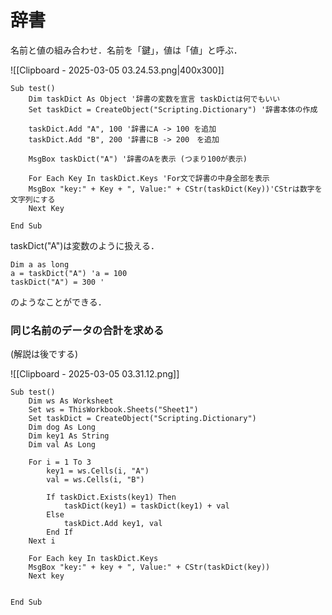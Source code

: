 # 辞書
名前と値の組み合わせ．名前を「鍵」，値は「値」と呼ぶ．

![[Clipboard - 2025-03-05 03.24.53.png|400x300]]


```
Sub test()
	Dim taskDict As Object '辞書の変数を宣言 taskDictは何でもいい
    Set taskDict = CreateObject("Scripting.Dictionary") '辞書本体の作成
    
    taskDict.Add "A", 100 '辞書にA -> 100 を追加
    taskDict.Add "B", 200 '辞書にB -> 200　を追加
    
    MsgBox taskDict("A") '辞書のAを表示 (つまり100が表示)
    
    For Each Key In taskDict.Keys 'For文で辞書の中身全部を表示
    MsgBox "key:" + Key + ", Value:" + CStr(taskDict(Key))'CStrは数字を文字列にする
    Next Key
    
End Sub

```

taskDict("A")は変数のように扱える．
```
Dim a as long
a = taskDict("A") 'a = 100 
taskDict("A") = 300 ' 
```
のようなことができる．


### 同じ名前のデータの合計を求める
(解説は後でする)

![[Clipboard - 2025-03-05 03.31.12.png]]

```
Sub test()
    Dim ws As Worksheet
    Set ws = ThisWorkbook.Sheets("Sheet1")
    Set taskDict = CreateObject("Scripting.Dictionary")
    Dim dog As Long
    Dim key1 As String
    Dim val As Long
    
    For i = 1 To 3
        key1 = ws.Cells(i, "A")
        val = ws.Cells(i, "B")
        
        If taskDict.Exists(key1) Then
            taskDict(key1) = taskDict(key1) + val
        Else
            taskDict.Add key1, val
        End If
    Next i
      
    For Each key In taskDict.Keys
    MsgBox "key:" + key + ", Value:" + CStr(taskDict(key))
    Next key
    
    
End Sub


```